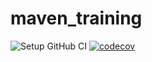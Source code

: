 # maven_training
![Setup GitHub CI](https://github.com/GiovanniDubard/maven_training/actions/workflows/build.yml/badge.svg)
[![codecov](https://codecov.io/gh/GiovanniDubard/maven_training/branch/main/graph/badge.svg?token=UJM1DW30W0)](https://codecov.io/gh/GiovanniDubard/maven_training)

